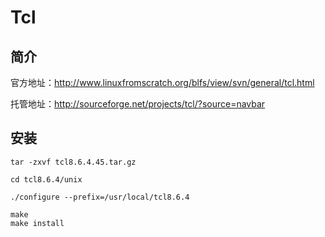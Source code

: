 # Tcl

## 简介

官方地址：http://www.linuxfromscratch.org/blfs/view/svn/general/tcl.html

托管地址：http://sourceforge.net/projects/tcl/?source=navbar

## 安装

```
tar -zxvf tcl8.6.4.45.tar.gz

cd tcl8.6.4/unix

./configure --prefix=/usr/local/tcl8.6.4

make
make install

```
